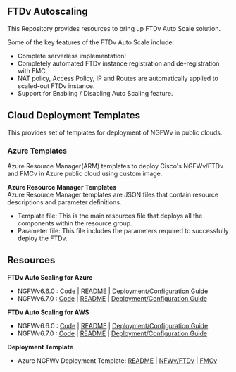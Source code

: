 ## FTDv Autoscaling

This Repository provides resources to bring up FTDv Auto Scale solution.

Some of the key features of the FTDv Auto Scale include:

* Complete serverless implementation!
* Completely automated FTDv instance registration and de-registration with FMC.
* NAT policy, Access Policy, IP and Routes are automatically applied to scaled-out FTDv instance.
* Support for Enabling / Disabling Auto Scaling feature.


## Cloud Deployment Templates

This provides set of templates for deployment of NGFWv in public clouds.

### Azure Templates

Azure Resource Manager(ARM) templates to deploy Cisco's NGFWv/FTDv and FMCv in Azure public cloud using custom image.

**Azure Resource Manager Templates**<br>
Azure Resource Manager templates are JSON files that contain resource descriptions and parameter definitions.
* Template file: This is the main resources file that deploys all the components within the resource group.
* Parameter file: This file includes the parameters required to successfully deploy the FTDv.

## Resources

**FTDv Auto Scaling for Azure**
* NGFWv6.6.0 : [Code](autoscale/azure/NGFWv6.6.0/)     |     [README](autoscale/azure/NGFWv6.6.0/README.md)     |     [Deployment/Configuration Guide](autoscale/azure/NGFWv6.6.0/deploy-ftdv-auto-scale-for-azure.pdf)
* NGFWv6.7.0 : [Code](autoscale/azure/NGFWv6.7.0/)     |     [README](autoscale/azure/NGFWv6.7.0/README.md)     |     [Deployment/Configuration Guide](autoscale/azure/NGFWv6.6.0/ftdv-azure-autoscale-v67.pdf)

**FTDv Auto Scaling for AWS**
* NGFWv6.6.0 : [Code](autoscale/aws/NGFWv6.6.0/)     |     [README](autoscale/aws/NGFWv6.6.0/README.md)     |     [Deployment/Configuration Guide](autoscale/aws/NGFWv6.6.0/deploy-ftdv-auto-scale-for-aws.pdf)
* NGFWv6.7.0 : [Code](autoscale/aws/NGFWv6.7.0/)     |     [README](autoscale/aws/NGFWv6.7.0/README.md)     |     [Deployment/Configuration Guide](autoscale/aws/NGFWv6.7.0/deploy-ftdv-auto-scale-for-aws.pdf)

**Deployment Template**
* Azure NGFWv Deployment Template: [README](deployment-templates/azure/README.md) | [NFWv/FTDv](deployment-templates/azure/NGFWv6.6.0/ftdv/README.md)  |   [FMCv](deployment-templates/azure/NGFWv6.6.0/fmcv/README.md)
